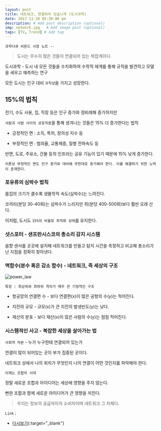 ```yaml
---
layout: post
title: 네트워크, 연결되어 있습니까 (도시과학)
date: 2017-11-30 05:30:00 pm
description: # Add post description (optional)
img: network.jpg   # Add image post (optional)
tags: [TV, Trend] # add tag
---
```


`과학다큐 비욘드 시청 노트 --`

> 도시는 무수히 많은 것들이 연결되어 있는 복잡계이다.

도시과학 - 도시 내 모든 것들을 수치화하여 수학적 체계를 통해 규칙을 발견하고 모델을 세우고 예측하는 연구

모든 도시는 인구 대비 `규칙성`을 가지고 성장한다.

## 15%의 법칙

전기, 수도 사용, 집, 직장 등은 인구 증가와 정비례해 증가하지만

`사람과 사람 사이의 상호작용`을 통해 생겨나는 것들은 15% 더 증가한다는 법칙

* 긍정적인 면 : 소득, 특허, 창의성 지수 등 

* 부정적인 면 : 범죄율, 교통체증, 질병 전파속도 등

반면, 도로, 주유소, 건물 등의 인프라는 공유 기능이 있기 때문에 15% 낮게 증가한다.

`이론상 부정적인 면도 인구 증가와 대비해 무한대로 증가해야 한다. 이를 해결하기 위한 노력이 존재한다.`

### 포유류의 심박수 법칙

몸집의 크기가 클수록 생물학적 속도(심박수)는 느려진다.

코끼리(분당 30-40회)는 심박수가 느리지만 쥐(분당 400-500회)보다 훨씬 오래 산다.

이처럼, 도시도 `15%의 비율로 최적화 상태`를 유지한다.

### 샷스포터 - 샌프란시스코의 총소리 감지 시스템

음향 센서를 곳곳에 설치해 네트워크를 만들고 탐지 시간을 측정하고 비교해 총소리가 난 지점을 정확히 찾아낸다.

### 멱함수(분수 혹은 감소 함수) - 네트워크, 즉 세상의 구조

![power_law]({{site.baseurl}}/assets/img/power_law.jpg)

`특징 : 최상위와 최하위 격차가 매우 큰 기형적인 구조`

* 항공망의 연결편 수 - 보다 연결편(x)이 많은 공항의 수(y)는 적어진다.

* 지진의 규모 - 규모(x)가 큰 지진의 발생빈도(y)는 낮다.

* 재산의 분포 - 보다 재산(x)이 많은 사람의 수(y)는 점점 적어진다.

### 시스템적인 사고 - 복잡한 세상을 살아가는 법

`사회적 자본` - 누가 누구한테 연결되어 있는가

연결이 많이 되어있는 곳이 부가 집중된 곳이다.

네트워크 상에서 나의 위치가 무엇인지 나의 연결이 어떤 것인지를 파악해야 한다.

`이제는 조합의 시대`

정말 새로운 조합과 아이디어는 세상에 영향을 주지 않는다.

뻔한 조합과 함께 새로운 아이디어가 큰 영향을 끼친다.

> 우리는 정보의 공급자이자 소비자이며 네트워크 그 자체다.

`Link` : 

* [다시보기](http://www.ebs.co.kr/tv/show?prodId=124333&lectId=10695623){:target="_blank"}